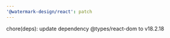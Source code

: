 ```yaml
---
'@watermark-design/react': patch
---
```


chore(deps): update dependency @types/react-dom to v18.2.18
